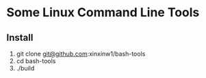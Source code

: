 # Some Linux Command Line Tools

## Install

1. git clone git@github.com:xinxinw1/bash-tools
2. cd bash-tools
3. ./build
